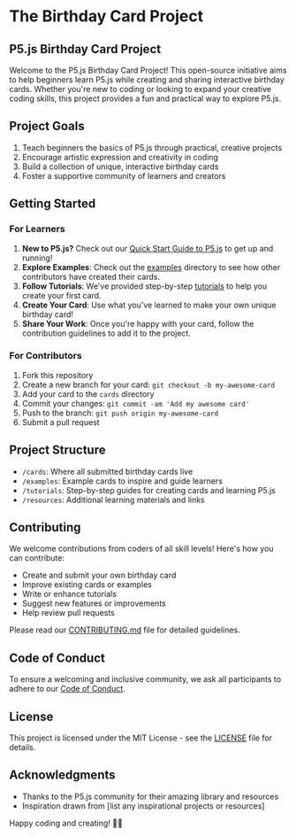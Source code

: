 # The Birthday Card Project
## P5.js Birthday Card Project

Welcome to the P5.js Birthday Card Project! This open-source initiative aims to help beginners learn P5.js while creating and sharing interactive birthday cards. Whether you're new to coding or looking to expand your creative coding skills, this project provides a fun and practical way to explore P5.js.

## Project Goals

1. Teach beginners the basics of P5.js through practical, creative projects
2. Encourage artistic expression and creativity in coding
3. Build a collection of unique, interactive birthday cards
4. Foster a supportive community of learners and creators

## Getting Started

### For Learners

1. **New to P5.js?** Check out our [Quick Start Guide to P5.js](https://github.com/ashleysally00/the-birthday-card-project/blob/main/QUICK_START_GUIDE) to get up and running!
2. **Explore Examples**: Check out the [examples](https://github.com/ashleysally00/the-birthday-card-project/tree/main/examples) directory to see how other contributors have created their cards.
3. **Follow Tutorials**: We've provided step-by-step [tutorials](https://github.com/ashleysally00/the-birthday-card-project/blob/main/Tutorials) to help you create your first card.
4. **Create Your Card**: Use what you've learned to make your own unique birthday card!
5. **Share Your Work**: Once you're happy with your card, follow the contribution guidelines to add it to the project.

### For Contributors

1. Fork this repository
2. Create a new branch for your card: `git checkout -b my-awesome-card`
3. Add your card to the `cards` directory
4. Commit your changes: `git commit -am 'Add my awesome card'`
5. Push to the branch: `git push origin my-awesome-card`
6. Submit a pull request

## Project Structure

- `/cards`: Where all submitted birthday cards live
- `/examples`: Example cards to inspire and guide learners
- `/tutorials`: Step-by-step guides for creating cards and learning P5.js
- `/resources`: Additional learning materials and links

## Contributing

We welcome contributions from coders of all skill levels! Here's how you can contribute:

- Create and submit your own birthday card
- Improve existing cards or examples
- Write or enhance tutorials
- Suggest new features or improvements
- Help review pull requests

Please read our [CONTRIBUTING.md](CONTRIBUTING.md) file for detailed guidelines.

## Code of Conduct

To ensure a welcoming and inclusive community, we ask all participants to adhere to our [Code of Conduct](CODE_OF_CONDUCT.md).

## License

This project is licensed under the MIT License - see the [LICENSE](LICENSE) file for details.

## Acknowledgments

- Thanks to the P5.js community for their amazing library and resources
- Inspiration drawn from [list any inspirational projects or resources]

Happy coding and creating! 🎨🎂
